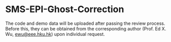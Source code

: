 # SMS-EPI-Ghost-Correction
The code and demo data will be uploaded after passing the review process. Before this, they can be obtained from the corresponding author (Prof. Ed X. Wu, ewu@eee.hku.hk) upon individual request.
